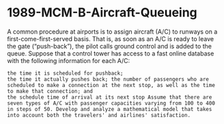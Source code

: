 # 1989-MCM-B-Aircraft-Queueing


A common procedure at airports is to assign aircraft (A/C) to runways on a first-come-first-served basis. That is, as soon as an A/C is ready to leave the gate (“push-back”), the pilot calls ground control and is added to the queue. Suppose that a control tower has access to a fast online database with the following information for each A/C:

    the time it is scheduled for pushback;
    the time it actually pushes back; the number of passengers who are scheduled to make a connection at the next stop, as well as the time to make that connection; and
    the schedule time of arrival at its next stop Assume that there are seven types of A/C with passenger capacities varying from 100 to 400 in steps of 50. Develop and analyze a mathematical model that takes into account both the travelers' and airlines' satisfaction.

